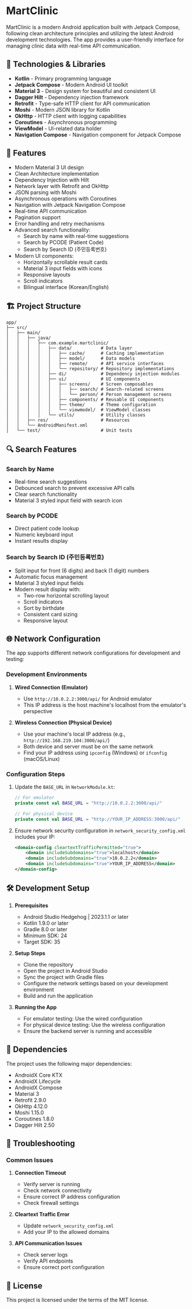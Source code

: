 # MartClinic

MartClinic is a modern Android application built with Jetpack Compose, following clean architecture principles and utilizing the latest Android development technologies. The app provides a user-friendly interface for managing clinic data with real-time API communication.

## 🚀 Technologies & Libraries

- **Kotlin** - Primary programming language
- **Jetpack Compose** - Modern Android UI toolkit
- **Material 3** - Design system for beautiful and consistent UI
- **Dagger Hilt** - Dependency injection framework
- **Retrofit** - Type-safe HTTP client for API communication
- **Moshi** - Modern JSON library for Kotlin
- **OkHttp** - HTTP client with logging capabilities
- **Coroutines** - Asynchronous programming
- **ViewModel** - UI-related data holder
- **Navigation Compose** - Navigation component for Jetpack Compose

## 📱 Features

- Modern Material 3 UI design
- Clean Architecture implementation
- Dependency Injection with Hilt
- Network layer with Retrofit and OkHttp
- JSON parsing with Moshi
- Asynchronous operations with Coroutines
- Navigation with Jetpack Navigation Compose
- Real-time API communication
- Pagination support
- Error handling and retry mechanisms
- Advanced search functionality:
  - Search by name with real-time suggestions
  - Search by PCODE (Patient Code)
  - Search by Search ID (주민등록번호)
- Modern UI components:
  - Horizontally scrollable result cards
  - Material 3 input fields with icons
  - Responsive layouts
  - Scroll indicators
  - Bilingual interface (Korean/English)

## 🏗️ Project Structure

```
app/
├── src/
│   ├── main/
│   │   ├── java/
│   │   │   ├── com.example.martclinic/
│   │   │   │   ├── data/           # Data layer
│   │   │   │   │   ├── cache/      # Caching implementation
│   │   │   │   │   ├── model/      # Data models
│   │   │   │   │   ├── remote/     # API service interfaces
│   │   │   │   │   └── repository/ # Repository implementations
│   │   │   │   ├── di/             # Dependency injection modules
│   │   │   │   ├── ui/             # UI components
│   │   │   │   │   ├── screens/    # Screen composables
│   │   │   │   │   │   ├── search/ # Search-related screens
│   │   │   │   │   │   └── person/ # Person management screens
│   │   │   │   │   ├── components/ # Reusable UI components
│   │   │   │   │   ├── theme/      # Theme configuration
│   │   │   │   │   └── viewmodel/  # ViewModel classes
│   │   │   │   └── utils/          # Utility classes
│   │   ├── res/                    # Resources
│   │   └── AndroidManifest.xml
│   └── test/                       # Unit tests
```

## 🔍 Search Features

### Search by Name
- Real-time search suggestions
- Debounced search to prevent excessive API calls
- Clear search functionality
- Material 3 styled input field with search icon

### Search by PCODE
- Direct patient code lookup
- Numeric keyboard input
- Instant results display

### Search by Search ID (주민등록번호)
- Split input for front (6 digits) and back (1 digit) numbers
- Automatic focus management
- Material 3 styled input fields
- Modern result display with:
  - Two-row horizontal scrolling layout
  - Scroll indicators
  - Sort by birthdate
  - Consistent card sizing
  - Responsive layout

## 🌐 Network Configuration

The app supports different network configurations for development and testing:

### Development Environments

1. **Wired Connection (Emulator)**
   - Use `http://10.0.2.2:3000/api/` for Android emulator
   - This IP address is the host machine's localhost from the emulator's perspective

2. **Wireless Connection (Physical Device)**
   - Use your machine's local IP address (e.g., `http://192.168.219.104:3000/api/`)
   - Both device and server must be on the same network
   - Find your IP address using `ipconfig` (Windows) or `ifconfig` (macOS/Linux)

### Configuration Steps

1. Update the `BASE_URL` in `NetworkModule.kt`:
   ```kotlin
   // For emulator
   private const val BASE_URL = "http://10.0.2.2:3000/api/"
   
   // For physical device
   private const val BASE_URL = "http://YOUR_IP_ADDRESS:3000/api/"
   ```

2. Ensure network security configuration in `network_security_config.xml` includes your IP:
   ```xml
   <domain-config cleartextTrafficPermitted="true">
       <domain includeSubdomains="true">localhost</domain>
       <domain includeSubdomains="true">10.0.2.2</domain>
       <domain includeSubdomains="true">YOUR_IP_ADDRESS</domain>
   </domain-config>
   ```

## 🛠️ Development Setup

1. **Prerequisites**
   - Android Studio Hedgehog | 2023.1.1 or later
   - Kotlin 1.9.0 or later
   - Gradle 8.0 or later
   - Minimum SDK: 24
   - Target SDK: 35

2. **Setup Steps**
   - Clone the repository
   - Open the project in Android Studio
   - Sync the project with Gradle files
   - Configure the network settings based on your development environment
   - Build and run the application

3. **Running the App**
   - For emulator testing: Use the wired configuration
   - For physical device testing: Use the wireless configuration
   - Ensure the backend server is running and accessible

## 🔧 Dependencies

The project uses the following major dependencies:
- AndroidX Core KTX
- AndroidX Lifecycle
- AndroidX Compose
- Material 3
- Retrofit 2.9.0
- OkHttp 4.12.0
- Moshi 1.15.0
- Coroutines 1.8.0
- Dagger Hilt 2.50

## 🐛 Troubleshooting

### Common Issues

1. **Connection Timeout**
   - Verify server is running
   - Check network connectivity
   - Ensure correct IP address configuration
   - Check firewall settings

2. **Cleartext Traffic Error**
   - Update `network_security_config.xml`
   - Add your IP to the allowed domains

3. **API Communication Issues**
   - Check server logs
   - Verify API endpoints
   - Ensure correct port configuration

## 📄 License

This project is licensed under the terms of the MIT license. 